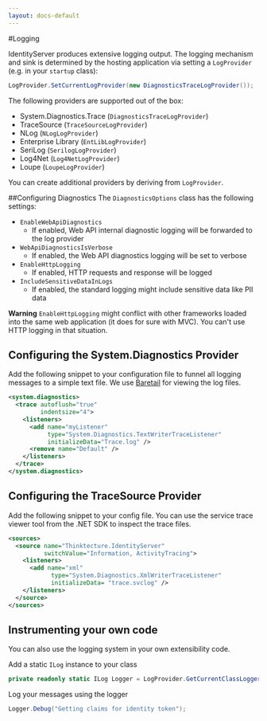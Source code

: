 ```yaml
---
layout: docs-default
---
```


#Logging

IdentityServer produces extensive logging output.
The logging mechanism and sink is determined by the hosting application via setting a `LogProvider` (e.g. in your `startup` class):

```csharp
LogProvider.SetCurrentLogProvider(new DiagnosticsTraceLogProvider());
```

The following providers are supported out of the box:

* System.Diagnostics.Trace (`DiagnosticsTraceLogProvider`)
* TraceSource (`TraceSourceLogProvider`)
* NLog (`NLogLogProvider`)
* Enterprise Library (`EntLibLogProvider`)
* SeriLog (`SerilogLogProvider`)
* Log4Net (`Log4NetLogProvider`)
* Loupe (`LoupeLogProvider`)

You can create additional providers by deriving from `LogProvider`.

##Configuring Diagnostics
The `DiagnosticsOptions` class has the following settings:

* `EnableWebApiDiagnostics`
   * If enabled, Web API internal diagnostic logging will be forwarded to the log provider
* `WebApiDiagnosticsIsVerbose`
   * If enabled, the Web API diagnostics logging will be set to verbose
* `EnableHttpLogging`
   * If enabled, HTTP requests and response will be logged
* `IncludeSensitiveDataInLogs`
   * If enabled, the standard logging might include sensitive data like PII data

**Warning** `EnableHttpLogging` might conflict with other frameworks loaded into the same web application (it does for sure with MVC). You can't use HTTP logging in that situation.

## Configuring the System.Diagnostics Provider
Add the following snippet to your configuration file to funnel all logging messages to a simple text file.
We use [Baretail](https://www.baremetalsoft.com/baretail/) for viewing the log files.

```xml
<system.diagnostics>
  <trace autoflush="true"
         indentsize="4">
    <listeners>
      <add name="myListener"
           type="System.Diagnostics.TextWriterTraceListener"
           initializeData="Trace.log" />
      <remove name="Default" />
    </listeners>
  </trace>
</system.diagnostics>
```

## Configuring the TraceSource Provider
Add the following snippet to your config file. You can use the service trace viewer tool from the .NET SDK to inspect the trace files.

```xml
<sources>
  <source name="Thinktecture.IdentityServer"
          switchValue="Information, ActivityTracing">
    <listeners>
      <add name="xml"
            type="System.Diagnostics.XmlWriterTraceListener"
            initializeData= "trace.svclog" />
    </listeners>
  </source>
</sources>
```

## Instrumenting your own code
You can also use the logging system in your own extensibility code.

Add a static `ILog` instance to your class

```csharp
private readonly static ILog Logger = LogProvider.GetCurrentClassLogger();
```
Log your messages using the logger

```csharp
Logger.Debug("Getting claims for identity token");
```
